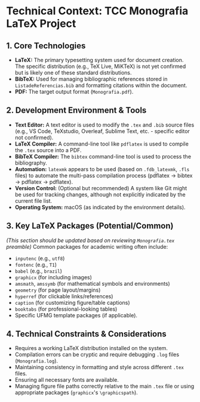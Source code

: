 # Technical Context: TCC Monografia LaTeX Project

## 1. Core Technologies

-   **LaTeX:** The primary typesetting system used for document creation. The specific distribution (e.g., TeX Live, MiKTeX) is not yet confirmed but is likely one of these standard distributions.
-   **BibTeX:** Used for managing bibliographic references stored in `ListadeReferencias.bib` and formatting citations within the document.
-   **PDF:** The target output format (`Monografia.pdf`).

## 2. Development Environment & Tools

-   **Text Editor:** A text editor is used to modify the `.tex` and `.bib` source files (e.g., VS Code, TeXstudio, Overleaf, Sublime Text, etc. - specific editor not confirmed).
-   **LaTeX Compiler:** A command-line tool like `pdflatex` is used to compile the `.tex` source into a PDF.
-   **BibTeX Compiler:** The `bibtex` command-line tool is used to process the bibliography.
-   **Automation:** `latexmk` appears to be used (based on `.fdb_latexmk`, `.fls` files) to automate the multi-pass compilation process (pdflatex -> bibtex -> pdflatex -> pdflatex).
-   **Version Control:** (Optional but recommended) A system like Git might be used for tracking changes, although not explicitly indicated by the current file list.
-   **Operating System:** macOS (as indicated by the environment details).

## 3. Key LaTeX Packages (Potential/Common)

*(This section should be updated based on reviewing `Monografia.tex` preamble)*
Common packages for academic writing often include:
-   `inputenc` (e.g., `utf8`)
-   `fontenc` (e.g., `T1`)
-   `babel` (e.g., `brazil`)
-   `graphicx` (for including images)
-   `amsmath`, `amssymb` (for mathematical symbols and environments)
-   `geometry` (for page layout/margins)
-   `hyperref` (for clickable links/references)
-   `caption` (for customizing figure/table captions)
-   `booktabs` (for professional-looking tables)
-   Specific UFMG template packages (if applicable).

## 4. Technical Constraints & Considerations

-   Requires a working LaTeX distribution installed on the system.
-   Compilation errors can be cryptic and require debugging `.log` files (`Monografia.log`).
-   Maintaining consistency in formatting and style across different `.tex` files.
-   Ensuring all necessary fonts are available.
-   Managing figure file paths correctly relative to the main `.tex` file or using appropriate packages (`graphicx`'s `\graphicspath`).
